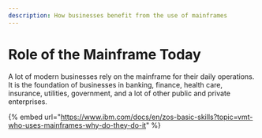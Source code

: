 ```yaml
---
description: How businesses benefit from the use of mainframes
---
```


# Role of the Mainframe Today

A lot of modern businesses rely on the mainframe for their daily operations. It is the foundation of businesses in banking, finance, health care, insurance, utilities, government, and a lot of other public and private enterprises.

{% embed url="https://www.ibm.com/docs/en/zos-basic-skills?topic=vmt-who-uses-mainframes-why-do-they-do-it" %}
